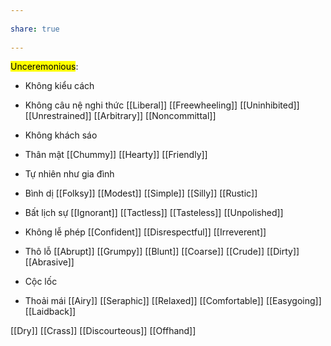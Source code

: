---  
share: true  
---  
<mark class="hltr-grey-gainsboro">Unceremonious</mark>:  
- Không kiểu cách  
- Không câu nệ nghi thức [[Liberal]] [[Freewheeling]] [[Uninhibited]] [[Unrestrained]] [[Arbitrary]] [[Noncommittal]]  
- Không khách sáo  
- Thân mật [[Chummy]] [[Hearty]] [[Friendly]]  
- Tự nhiên như gia đình   
- Bình dị [[Folksy]] [[Modest]] [[Simple]] [[Silly]] [[Rustic]]  
- Bất lịch sự [[Ignorant]] [[Tactless]] [[Tasteless]] [[Unpolished]]  
- Không lễ phép [[Confident]] [[Disrespectful]] [[Irreverent]]   
- Thô lỗ [[Abrupt]] [[Grumpy]] [[Blunt]] [[Coarse]] [[Crude]] [[Dirty]] [[Abrasive]]  
- Cộc lốc   
- Thoải mái [[Airy]] [[Seraphic]] [[Relaxed]] [[Comfortable]] [[Easygoing]] [[Laidback]]  
[[Dry]] [[Crass]] [[Discourteous]] [[Offhand]]